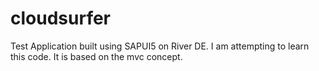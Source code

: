 cloudsurfer
===========

Test Application built using SAPUI5 on River DE. I am attempting to learn this code. It is based on the mvc concept.
